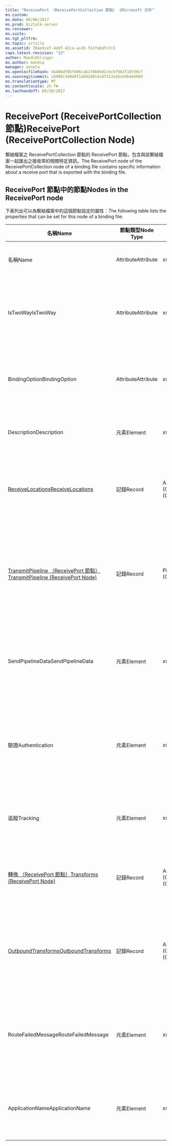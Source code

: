 ```yaml
---
title: "ReceivePort （ReceivePortCollection 節點） |Microsoft 文件"
ms.custom: 
ms.date: 06/08/2017
ms.prod: biztalk-server
ms.reviewer: 
ms.suite: 
ms.tgt_pltfrm: 
ms.topic: article
ms.assetid: 30ae9cef-4e0f-42ca-ac45-fe1fabdfc7c5
caps.latest.revision: "13"
author: MandiOhlinger
ms.author: mandia
manager: anneta
ms.openlocfilehash: da486df8bf406ca61f0b06d2cbc6f9b3f16539cf
ms.sourcegitcommit: cb908c540d8f1a692d01dc8f313e16cb4b4e696d
ms.translationtype: MT
ms.contentlocale: zh-TW
ms.lasthandoff: 09/20/2017
---
```

# <a name="receiveport-receiveportcollection-node"></a><span data-ttu-id="21957-102">ReceivePort (ReceivePortCollection 節點)</span><span class="sxs-lookup"><span data-stu-id="21957-102">ReceivePort (ReceivePortCollection Node)</span></span>
<span data-ttu-id="21957-103">繫結檔案之 ReceivePortCollection 節點的 ReceivePort 節點，包含與該繫結檔案一起匯出之接收埠的相關特定資訊。</span><span class="sxs-lookup"><span data-stu-id="21957-103">The ReceivePort node of the ReceivePortCollection node of a binding file contains specific information about a receive port that is exported with the binding file.</span></span>  
  
## <a name="nodes-in-the-receiveport-node"></a><span data-ttu-id="21957-104">ReceivePort 節點中的節點</span><span class="sxs-lookup"><span data-stu-id="21957-104">Nodes in the ReceivePort node</span></span>  
 <span data-ttu-id="21957-105">下表列出可以為繫結檔案中的這個節點設定的屬性：</span><span class="sxs-lookup"><span data-stu-id="21957-105">The following table lists the properties that can be set for this node of a binding file:</span></span>  
  
|<span data-ttu-id="21957-106">**名稱**</span><span class="sxs-lookup"><span data-stu-id="21957-106">**Name**</span></span>|<span data-ttu-id="21957-107">**節點類型**</span><span class="sxs-lookup"><span data-stu-id="21957-107">**Node Type**</span></span>|<span data-ttu-id="21957-108">**資料類型**</span><span class="sxs-lookup"><span data-stu-id="21957-108">**Data Type**</span></span>|<span data-ttu-id="21957-109">**說明**</span><span class="sxs-lookup"><span data-stu-id="21957-109">**Description**</span></span>|<span data-ttu-id="21957-110">**限制**</span><span class="sxs-lookup"><span data-stu-id="21957-110">**Restrictions**</span></span>|<span data-ttu-id="21957-111">**註解**</span><span class="sxs-lookup"><span data-stu-id="21957-111">**Comments**</span></span>|  
|--------------|-------------------|-------------------|---------------------|----------------------|------------------|  
|<span data-ttu-id="21957-112">名稱</span><span class="sxs-lookup"><span data-stu-id="21957-112">Name</span></span>|<span data-ttu-id="21957-113">Attribute</span><span class="sxs-lookup"><span data-stu-id="21957-113">Attribute</span></span>|<span data-ttu-id="21957-114">xs:string</span><span class="sxs-lookup"><span data-stu-id="21957-114">xs:string</span></span>|<span data-ttu-id="21957-115">指定接收埠的名稱。</span><span class="sxs-lookup"><span data-stu-id="21957-115">Specifies the name of the receive port.</span></span>|<span data-ttu-id="21957-116">不需要</span><span class="sxs-lookup"><span data-stu-id="21957-116">Not required</span></span>|<span data-ttu-id="21957-117">預設值：空白</span><span class="sxs-lookup"><span data-stu-id="21957-117">Default value: empty</span></span>|  
|<span data-ttu-id="21957-118">IsTwoWay</span><span class="sxs-lookup"><span data-stu-id="21957-118">IsTwoWay</span></span>|<span data-ttu-id="21957-119">Attribute</span><span class="sxs-lookup"><span data-stu-id="21957-119">Attribute</span></span>|<span data-ttu-id="21957-120">xs:boolean</span><span class="sxs-lookup"><span data-stu-id="21957-120">xs:boolean</span></span>|<span data-ttu-id="21957-121">指定接收埠為單向或要求-回應 (雙向)。</span><span class="sxs-lookup"><span data-stu-id="21957-121">Specifies whether the receive port is one way or is request-response (two way).</span></span>|<span data-ttu-id="21957-122">Required</span><span class="sxs-lookup"><span data-stu-id="21957-122">Required</span></span>|<span data-ttu-id="21957-123">預設值：無</span><span class="sxs-lookup"><span data-stu-id="21957-123">Default value: none</span></span><br /><br /> <span data-ttu-id="21957-124">可能的值位於**MSBTS_SendPort.IsTwoWay 屬性 (WMI)**[!INCLUDE[ui-guidance-developers-reference](../includes/ui-guidance-developers-reference.md)]</span><span class="sxs-lookup"><span data-stu-id="21957-124">Possible values are in the **MSBTS_SendPort.IsTwoWay Property (WMI)** [!INCLUDE[ui-guidance-developers-reference](../includes/ui-guidance-developers-reference.md)]</span></span>|  
|<span data-ttu-id="21957-125">BindingOption</span><span class="sxs-lookup"><span data-stu-id="21957-125">BindingOption</span></span>|<span data-ttu-id="21957-126">Attribute</span><span class="sxs-lookup"><span data-stu-id="21957-126">Attribute</span></span>|<span data-ttu-id="21957-127">xs:int</span><span class="sxs-lookup"><span data-stu-id="21957-127">xs:int</span></span>|<span data-ttu-id="21957-128">指定協調流程連接埠的繫結類型。</span><span class="sxs-lookup"><span data-stu-id="21957-128">Specifies the type of binding for the orchestration port.</span></span>|<span data-ttu-id="21957-129">Required</span><span class="sxs-lookup"><span data-stu-id="21957-129">Required</span></span>|<span data-ttu-id="21957-130">預設值：無</span><span class="sxs-lookup"><span data-stu-id="21957-130">Default value: none</span></span><br /><br /> <span data-ttu-id="21957-131">可能的值位於**Microsoft.BizTalk.ExplorerOM.BindingType**列舉型別。</span><span class="sxs-lookup"><span data-stu-id="21957-131">Possible values are in the **Microsoft.BizTalk.ExplorerOM.BindingType** enumeration.</span></span>|  
|<span data-ttu-id="21957-132">Description</span><span class="sxs-lookup"><span data-stu-id="21957-132">Description</span></span>|<span data-ttu-id="21957-133">元素</span><span class="sxs-lookup"><span data-stu-id="21957-133">Element</span></span>|<span data-ttu-id="21957-134">xs:string</span><span class="sxs-lookup"><span data-stu-id="21957-134">xs:string</span></span>|<span data-ttu-id="21957-135">指定接收埠的描述。</span><span class="sxs-lookup"><span data-stu-id="21957-135">Specifies a description for the receive port.</span></span>|<span data-ttu-id="21957-136">Required</span><span class="sxs-lookup"><span data-stu-id="21957-136">Required</span></span>|<span data-ttu-id="21957-137">預設值：空白</span><span class="sxs-lookup"><span data-stu-id="21957-137">Default value: empty</span></span>|  
|[<span data-ttu-id="21957-138">ReceiveLocations</span><span class="sxs-lookup"><span data-stu-id="21957-138">ReceiveLocations</span></span>](../core/receivelocations-receiveport-node.md)|<span data-ttu-id="21957-139">記錄</span><span class="sxs-lookup"><span data-stu-id="21957-139">Record</span></span>|<span data-ttu-id="21957-140">ArrayOfReceiveLocation (ComplexType)</span><span class="sxs-lookup"><span data-stu-id="21957-140">ArrayOfReceiveLocation (ComplexType)</span></span>|<span data-ttu-id="21957-141">與此接收埠相關聯之接收位置的容器節點。</span><span class="sxs-lookup"><span data-stu-id="21957-141">Container node for the receive locations associated with this receive port.</span></span>|<span data-ttu-id="21957-142">非必要</span><span class="sxs-lookup"><span data-stu-id="21957-142">Not required.</span></span>|<span data-ttu-id="21957-143">預設值：無</span><span class="sxs-lookup"><span data-stu-id="21957-143">Default value: none</span></span>|  
|[<span data-ttu-id="21957-144">TransmitPipeline （ReceivePort 節點）</span><span class="sxs-lookup"><span data-stu-id="21957-144">TransmitPipeline (ReceivePort Node)</span></span>](../core/transmitpipeline-receiveport-node.md)|<span data-ttu-id="21957-145">記錄</span><span class="sxs-lookup"><span data-stu-id="21957-145">Record</span></span>|<span data-ttu-id="21957-146">PipelineRef (ComplexType)</span><span class="sxs-lookup"><span data-stu-id="21957-146">PipelineRef (ComplexType)</span></span>|<span data-ttu-id="21957-147">指定當接收埠為雙向接收埠時，會與接收埠相關聯的傳送管線。</span><span class="sxs-lookup"><span data-stu-id="21957-147">Specifies the send pipeline associated with the receive port if the receive port is a two way receive port.</span></span>|<span data-ttu-id="21957-148">不需要</span><span class="sxs-lookup"><span data-stu-id="21957-148">Not required</span></span>|<span data-ttu-id="21957-149">預設值：無</span><span class="sxs-lookup"><span data-stu-id="21957-149">Default value: none</span></span>|  
|<span data-ttu-id="21957-150">SendPipelineData</span><span class="sxs-lookup"><span data-stu-id="21957-150">SendPipelineData</span></span>|<span data-ttu-id="21957-151">元素</span><span class="sxs-lookup"><span data-stu-id="21957-151">Element</span></span>|<span data-ttu-id="21957-152">xs:string</span><span class="sxs-lookup"><span data-stu-id="21957-152">xs:string</span></span>|<span data-ttu-id="21957-153">指定此管線用途之執行個體特定的自訂組態。</span><span class="sxs-lookup"><span data-stu-id="21957-153">Specifies the custom configuration specific to this instance of the usage of the pipeline.</span></span>|<span data-ttu-id="21957-154">不需要</span><span class="sxs-lookup"><span data-stu-id="21957-154">Not required</span></span>|<span data-ttu-id="21957-155">預設值： 空白。</span><span class="sxs-lookup"><span data-stu-id="21957-155">Default value: empty.</span></span>|  
|<span data-ttu-id="21957-156">驗證</span><span class="sxs-lookup"><span data-stu-id="21957-156">Authentication</span></span>|<span data-ttu-id="21957-157">元素</span><span class="sxs-lookup"><span data-stu-id="21957-157">Element</span></span>|<span data-ttu-id="21957-158">xs:int</span><span class="sxs-lookup"><span data-stu-id="21957-158">xs:int</span></span>|<span data-ttu-id="21957-159">指定列舉值，指示在此接收埠是否需要驗證。</span><span class="sxs-lookup"><span data-stu-id="21957-159">Specifies an enumeration value indicating whether authentication is needed at this receive port.</span></span>|<span data-ttu-id="21957-160">Required</span><span class="sxs-lookup"><span data-stu-id="21957-160">Required</span></span>|<span data-ttu-id="21957-161">預設值：無</span><span class="sxs-lookup"><span data-stu-id="21957-161">Default value: none</span></span><br /><br /> <span data-ttu-id="21957-162">可能的值位於**Microsoft.BizTalk.ExplorerOM.AuthenticationType**列舉型別。</span><span class="sxs-lookup"><span data-stu-id="21957-162">Possible values are in the **Microsoft.BizTalk.ExplorerOM.AuthenticationType** enumeration.</span></span>|  
|<span data-ttu-id="21957-163">追蹤</span><span class="sxs-lookup"><span data-stu-id="21957-163">Tracking</span></span>|<span data-ttu-id="21957-164">元素</span><span class="sxs-lookup"><span data-stu-id="21957-164">Element</span></span>|<span data-ttu-id="21957-165">xs:int</span><span class="sxs-lookup"><span data-stu-id="21957-165">xs:int</span></span>|<span data-ttu-id="21957-166">指定接收埠的文件追蹤層級</span><span class="sxs-lookup"><span data-stu-id="21957-166">Specifies the level of document tracking for the receive port</span></span>|<span data-ttu-id="21957-167">Required</span><span class="sxs-lookup"><span data-stu-id="21957-167">Required</span></span>|<span data-ttu-id="21957-168">預設值：無</span><span class="sxs-lookup"><span data-stu-id="21957-168">Default value: none</span></span><br /><br /> <span data-ttu-id="21957-169">可能的值位於**Microsoft.BizTalk.ExplorerOM.TrackingTypes**列舉型別。</span><span class="sxs-lookup"><span data-stu-id="21957-169">Possible values are in the **Microsoft.BizTalk.ExplorerOM.TrackingTypes** enumeration.</span></span>|  
|[<span data-ttu-id="21957-170">轉換 （ReceivePort 節點）</span><span class="sxs-lookup"><span data-stu-id="21957-170">Transforms (ReceivePort Node)</span></span>](../core/transforms-receiveport-node.md)|<span data-ttu-id="21957-171">記錄</span><span class="sxs-lookup"><span data-stu-id="21957-171">Record</span></span>|<span data-ttu-id="21957-172">ArrayOfTransform (ComplexType)</span><span class="sxs-lookup"><span data-stu-id="21957-172">ArrayOfTransform (ComplexType)</span></span>|<span data-ttu-id="21957-173">指定單向接收埠之輸入轉換的集合。</span><span class="sxs-lookup"><span data-stu-id="21957-173">Specifies the collection of inbound transforms of a one way receive port.</span></span>|<span data-ttu-id="21957-174">不需要</span><span class="sxs-lookup"><span data-stu-id="21957-174">Not required</span></span>|<span data-ttu-id="21957-175">預設值：無</span><span class="sxs-lookup"><span data-stu-id="21957-175">Default value: none</span></span>|  
|[<span data-ttu-id="21957-176">OutboundTransforms</span><span class="sxs-lookup"><span data-stu-id="21957-176">OutboundTransforms</span></span>](../core/outboundtransforms-receiveport-node.md)|<span data-ttu-id="21957-177">記錄</span><span class="sxs-lookup"><span data-stu-id="21957-177">Record</span></span>|<span data-ttu-id="21957-178">ArrayOfTransform (ComplexType)</span><span class="sxs-lookup"><span data-stu-id="21957-178">ArrayOfTransform (ComplexType)</span></span>|<span data-ttu-id="21957-179">指定套用至雙向接收埠上之文件的輸出轉換的集合。</span><span class="sxs-lookup"><span data-stu-id="21957-179">Specifies the collection of outbound transforms to apply to documents on a two-way receive port</span></span>|<span data-ttu-id="21957-180">不需要</span><span class="sxs-lookup"><span data-stu-id="21957-180">Not required</span></span>|<span data-ttu-id="21957-181">預設值：無</span><span class="sxs-lookup"><span data-stu-id="21957-181">Default value: none</span></span>|  
|<span data-ttu-id="21957-182">RouteFailedMessage</span><span class="sxs-lookup"><span data-stu-id="21957-182">RouteFailedMessage</span></span>|<span data-ttu-id="21957-183">元素</span><span class="sxs-lookup"><span data-stu-id="21957-183">Element</span></span>|<span data-ttu-id="21957-184">xs:boolean</span><span class="sxs-lookup"><span data-stu-id="21957-184">xs:boolean</span></span>|<span data-ttu-id="21957-185">指定失敗訊息是否會傳送至失敗的訊息訂閱者。</span><span class="sxs-lookup"><span data-stu-id="21957-185">Specifies whether or not failed messages are routed to failed message subscribers.</span></span>|<span data-ttu-id="21957-186">Required</span><span class="sxs-lookup"><span data-stu-id="21957-186">Required</span></span>|<span data-ttu-id="21957-187">預設值：無</span><span class="sxs-lookup"><span data-stu-id="21957-187">Default value: none</span></span><br /><br /> <span data-ttu-id="21957-188">可能的值位於**MSBTS_SendPort.RouteFailedMessage 屬性 (WMI)**[!INCLUDE[ui-guidance-developers-reference](../includes/ui-guidance-developers-reference.md)]</span><span class="sxs-lookup"><span data-stu-id="21957-188">Possible values are in the **MSBTS_SendPort.RouteFailedMessage Property (WMI)** [!INCLUDE[ui-guidance-developers-reference](../includes/ui-guidance-developers-reference.md)]</span></span>|  
|<span data-ttu-id="21957-189">ApplicationName</span><span class="sxs-lookup"><span data-stu-id="21957-189">ApplicationName</span></span>|<span data-ttu-id="21957-190">元素</span><span class="sxs-lookup"><span data-stu-id="21957-190">Element</span></span>|<span data-ttu-id="21957-191">xs:string</span><span class="sxs-lookup"><span data-stu-id="21957-191">xs:string</span></span>|<span data-ttu-id="21957-192">指定與接收埠相關聯之應用程式的名稱。</span><span class="sxs-lookup"><span data-stu-id="21957-192">Specifies the name of the application associated with the receive port.</span></span>|<span data-ttu-id="21957-193">Required</span><span class="sxs-lookup"><span data-stu-id="21957-193">Required</span></span>|<span data-ttu-id="21957-194">預設值：空白</span><span class="sxs-lookup"><span data-stu-id="21957-194">Default value: empty</span></span><br /><br /> <span data-ttu-id="21957-195">可能的值位於**ISSOMapping 介面 (COM)**[!INCLUDE[ui-guidance-developers-reference](../includes/ui-guidance-developers-reference.md)]</span><span class="sxs-lookup"><span data-stu-id="21957-195">Possible values are in the **ISSOMapping Interface (COM)** [!INCLUDE[ui-guidance-developers-reference](../includes/ui-guidance-developers-reference.md)]</span></span>|